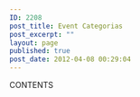 ```yaml
---
ID: 2208
post_title: Event Categorias
post_excerpt: ""
layout: page
published: true
post_date: 2012-04-08 00:29:04
---
```

CONTENTS